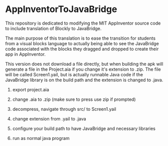 # AppInventorToJavaBridge
This repository is dedicated to modifying the MIT AppInventor source code to include translation of Blockly to JavaBridge.

The main purpose of this translation is to ease the transition for students from a visual blocks language to actually being able to see the JavaBridge code associated with the blocks they dragged and dropped to create their app in AppInventor.

This version does not download a file directly, but when building the apk will generate a file in the Project.aia if you change it's extension to .zip. The file will be called Screen1.yail, but is actually runnable Java code if the JavaBridge library is on the build path and the extension is changed to .java. 

1) export project.aia

2) change .aia to .zip (make sure to press use zip if prompted)

3) decompress, navigate through src/ to Screen1.yail

4) change extension from .yail to .java

5) configure your build path to have JavaBridge and necessary libraries

6) run as normal java program

